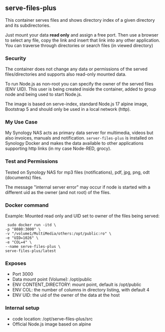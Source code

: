 ## serve-files-plus

This container serves files and shows directory index of a given directory and its subdirectories.

Just mount your data **read only** and assign a free port. Then use a browser to select any file, copy the link and insert that link into any other application. You can traverse through directories or search files (in viewed directory)

### Security

The container does not change any data or permissions of the served files/directories and supports also read-only mounted data.

To run Node.js as non-root you can specify the owner of the served files (ENV UID). This user is being created inside the container, added to group node and being used to start Node.js.

The image is based on serve-index, standard Node.js 17 alpine image, Bootstrap 5 and should only be used in a local network (http).

### My Use Case

My Synology NAS acts as primary data server for multimedia, videos but also invoices, manuals and notification. `server-files-plus` is installed on Synology Docker and makes the data available to other applications supporting http links (in my case Node-RED, grocy).

### Test and Permissions

Tested on Synology NAS for mp3 files (notifications), pdf, jpg, png, odt (documents) files.

The message "internal server error" may occur if node is started with a different uid as the owner (and not root) of the files.

### Docker command

Example: Mounted read only and UID set to owner of the files being served:

```Docker
 sudo docker run -itd \
-p "8080:3000" \
-v "/volume1/MultiMedia/others:/opt/public:ro" \
-e "UID=1026" \
-e "COL=4" \
--name serve-files-plus \
serve-files-plus/latest
```

### Exposes

- Port 3000
- Data mount point (Volume): /opt/public
- ENV CONTENT_DIRECTORY: mount point, default is /opt/public
- ENV COL: the number of columns in directory listing, with default 4
- ENV UID: the uid of the owner of the data at the host

### Internal setup

- code location: /opt/serve-files-plus/src
- Official Node.js image based on alpine
